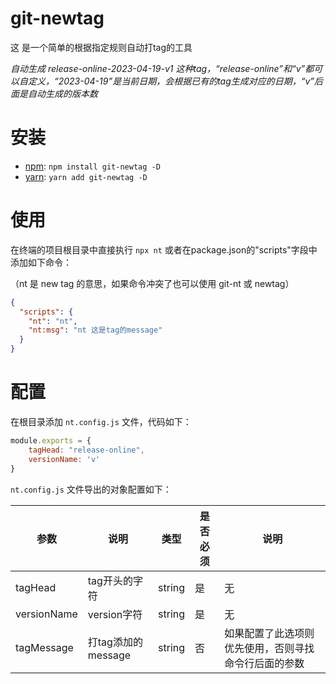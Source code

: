 # git-newtag

这 是一个简单的根据指定规则自动打tag的工具

_自动生成 release-online-2023-04-19-v1 这种tag，“release-online”和“v”都可以自定义，“2023-04-19”是当前日期，会根据已有的tag生成对应的日期，“v”后面是自动生成的版本数_

# 安装

-  [npm](https://npmjs.org): `npm install git-newtag -D`
-  [yarn](https://yarnpkg.com): `yarn add git-newtag -D`

# 使用

在终端的项目根目录中直接执行 `npx nt` 或者在package.json的"scripts"字段中添加如下命令：

（nt 是 new tag 的意思，如果命令冲突了也可以使用 git-nt 或 newtag）

```json
{
  "scripts": {
    "nt": "nt",
    "nt:msg": "nt 这是tag的message"
  }
}
```

# 配置

在根目录添加 `nt.config.js` 文件，代码如下：

```js
module.exports = {
    tagHead: "release-online",
    versionName: 'v'
}
```

`nt.config.js` 文件导出的对象配置如下：

| 参数   | 说明    | 类型    | 是否必须 | 说明 |
| ------ | ------------ | --------- | --- | --- |
| tagHead   | tag开头的字符   | string   |  是  |  无  |
| versionName | version字符 | string  |  是  |  无  |
| tagMessage | 打tag添加的message | string | 否 |  如果配置了此选项则优先使用，否则寻找命令行后面的参数  |
